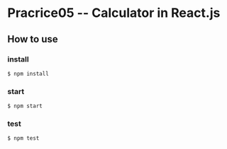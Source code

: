 # Pracrice05 -- Calculator in React.js

## How to use

### install

```
$ npm install
```

### start

```
$ npm start
```

### test

```
$ npm test
```